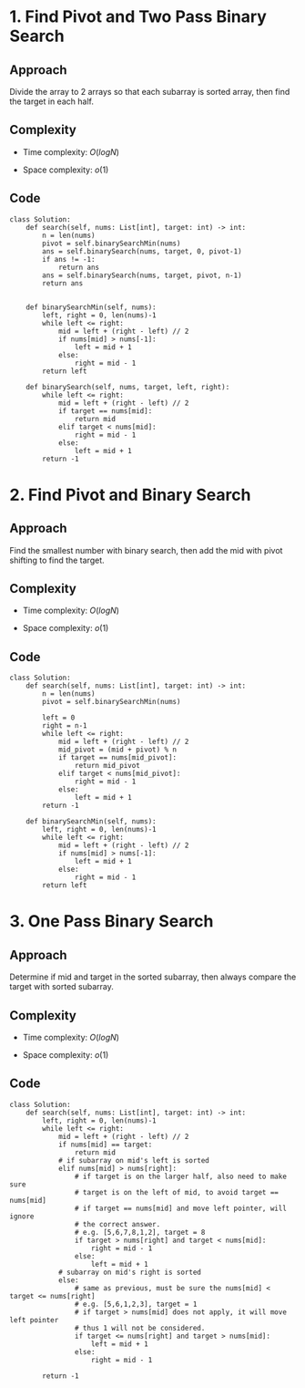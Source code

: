 # 1. Find Pivot and Two Pass Binary Search

## Approach
Divide the array to 2 arrays so that each subarray is sorted array, then find the target in each half.

## Complexity
- Time complexity:
    $O(logN)$

- Space complexity:
    $o(1)$

## Code
```python3 []
class Solution:
    def search(self, nums: List[int], target: int) -> int:
        n = len(nums)
        pivot = self.binarySearchMin(nums)
        ans = self.binarySearch(nums, target, 0, pivot-1)
        if ans != -1:
            return ans
        ans = self.binarySearch(nums, target, pivot, n-1)
        return ans
        
    
    def binarySearchMin(self, nums):
        left, right = 0, len(nums)-1
        while left <= right:
            mid = left + (right - left) // 2
            if nums[mid] > nums[-1]:
                left = mid + 1
            else:
                right = mid - 1
        return left

    def binarySearch(self, nums, target, left, right):
        while left <= right:
            mid = left + (right - left) // 2
            if target == nums[mid]:
                return mid
            elif target < nums[mid]:
                right = mid - 1
            else:
                left = mid + 1
        return -1
```


# 2. Find Pivot and Binary Search

## Approach
Find the smallest number with binary search, then add the mid with pivot shifting to find the target.

## Complexity
- Time complexity:
    $O(logN)$

- Space complexity:
    $o(1)$

## Code
```python3 []
class Solution:
    def search(self, nums: List[int], target: int) -> int:
        n = len(nums)
        pivot = self.binarySearchMin(nums)
        
        left = 0
        right = n-1
        while left <= right:
            mid = left + (right - left) // 2
            mid_pivot = (mid + pivot) % n
            if target == nums[mid_pivot]:
                return mid_pivot
            elif target < nums[mid_pivot]:
                right = mid - 1
            else:
                left = mid + 1
        return -1
    
    def binarySearchMin(self, nums):
        left, right = 0, len(nums)-1
        while left <= right:
            mid = left + (right - left) // 2
            if nums[mid] > nums[-1]:
                left = mid + 1
            else:
                right = mid - 1
        return left
```


# 3. One Pass Binary Search

## Approach
Determine if mid and target in the sorted subarray, then always compare the target with sorted subarray.

## Complexity
- Time complexity:
    $O(logN)$

- Space complexity:
    $o(1)$

## Code
```python3 []
class Solution:
    def search(self, nums: List[int], target: int) -> int:
        left, right = 0, len(nums)-1
        while left <= right:
            mid = left + (right - left) // 2
            if nums[mid] == target:
                return mid
            # if subarray on mid's left is sorted
            elif nums[mid] > nums[right]:
                # if target is on the larger half, also need to make sure
                # target is on the left of mid, to avoid target == nums[mid]
                # if target == nums[mid] and move left pointer, will ignore 
                # the correct answer.
                # e.g. [5,6,7,8,1,2], target = 8
                if target > nums[right] and target < nums[mid]:
                    right = mid - 1
                else:
                    left = mid + 1
            # subarray on mid's right is sorted
            else:
                # same as previous, must be sure the nums[mid] < target <= nums[right]
                # e.g. [5,6,1,2,3], target = 1
                # if target > nums[mid] does not apply, it will move left pointer
                # thus 1 will not be considered.
                if target <= nums[right] and target > nums[mid]:
                    left = mid + 1
                else:
                    right = mid - 1

        return -1
```
